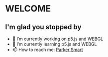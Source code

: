 # WELCOME

## I'm glad you stopped by

* 🔭 I’m currently working on p5.js and WEBGL
* 🌱 I’m currently learning p5.js and WEBGL
* 📫 How to reach me: [Parker Smart](psmart@spilledmilk.com)

<!--
**SpilledMilkCOM/SpilledMilkCOM** is a ✨ _special_ ✨ repository because its `README.md` (this file) appears on your GitHub profile.

Here are some ideas to get you started:

- 🔭 I’m currently working on ...
- 🌱 I’m currently learning ...
- 👯 I’m looking to collaborate on ...
- 🤔 I’m looking for help with ...
- 💬 Ask me about ...
- 📫 How to reach me: ...
- 😄 Pronouns: ...
- ⚡ Fun fact: ...
-->
